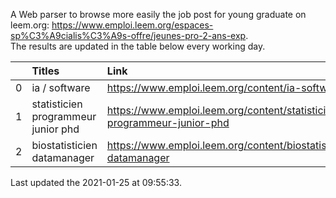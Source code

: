 A Web parser to browse more easily the job post for young graduate on leem.org: https://www.emploi.leem.org/espaces-sp%C3%A9cialis%C3%A9s-offre/jeunes-pro-2-ans-exp.  
The results are updated in the table below every working day.  


|    | Titles                              | Link                                                                    |   Department |   Consulted |
|---:|:------------------------------------|:------------------------------------------------------------------------|-------------:|------------:|
|  0 | ia / software                       | https://www.emploi.leem.org/content/ia-software                         |           75 |        1001 |
|  1 | statisticien programmeur junior phd | https://www.emploi.leem.org/content/statisticien-programmeur-junior-phd |           75 |         283 |
|  2 | biostatisticien datamanager         | https://www.emploi.leem.org/content/biostatisticien-datamanager         |           75 |         968 |
  
Last updated the 2021-01-25 at 09:55:33.

